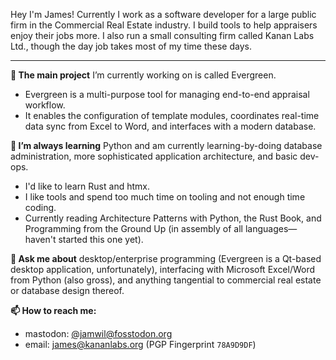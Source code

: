 Hey I'm James! Currently I work as a software developer for a large public firm in the Commercial Real Estate industry. I build tools to help appraisers enjoy their jobs more. I also run a small consulting firm called Kanan Labs Ltd., though the day job takes most of my time these days.

---

**🔭 The main project** I’m currently working on is called Evergreen.
* Evergreen is a multi-purpose tool for managing end-to-end appraisal workflow.
* It enables the configuration of template modules, coordinates real-time data sync from Excel to Word, and interfaces with a modern database.

**🌱 I’m always learning** Python and am currently learning-by-doing database administration, more sophisticated application architecture, and basic dev-ops.
* I'd like to learn Rust and htmx.
* I like tools and spend too much time on tooling and not enough time coding.
* Currently reading Architecture Patterns with Python, the Rust Book, and Programming from the Ground Up (in assembly of all languages—haven't started this one yet).

**💬 Ask me about** desktop/enterprise programming (Evergreen is a Qt-based desktop application, unfortunately), interfacing with Microsoft Excel/Word from Python (also gross), and anything tangential to commercial real estate or database design thereof.

**📫 How to reach me:**
* mastodon: [&#64;jamwil&#64;fosstodon.org](https://fosstodon.org/@jamwil)
* email: james@kananlabs.org (PGP Fingerprint `78A9D9DF`)
